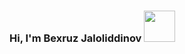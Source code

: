 ### Hi, I'm Bexruz Jaloliddinov <img src="https://media1.giphy.com/media/gM5qFksULw54NMWyry/giphy.gif?cid=ecf05e47du6jemdqhe35k20trfp5ovf29zp0lyig4mko5yox&rid=giphy.gif&ct=s" width="50px">


